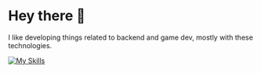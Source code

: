 # Hey there 👋

I like developing things related to backend and game dev, mostly with these technologies.

[![My Skills](https://skillicons.dev/icons?i=python,symfony,php,lua,cs,cpp,postgres,mysql,unity,js)](https://skillicons.dev)

<!--
**Francoo86/Francoo86** is a ✨ _special_ ✨ repository because its `README.md` (this file) appears on your GitHub profile.

Here are some ideas to get you started:

- 🔭 I’m currently working on ...
- 🌱 I’m currently learning ...
- 👯 I’m looking to collaborate on ...
- 🤔 I’m looking for help with ...
- 💬 Ask me about ...
- 📫 How to reach me: ...
- 😄 Pronouns: ...
- ⚡ Fun fact: ...
-->
